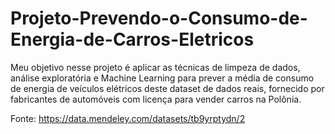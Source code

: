 # Projeto-Prevendo-o-Consumo-de-Energia-de-Carros-Eletricos

Meu objetivo nesse projeto é aplicar as técnicas de limpeza de dados, análise exploratória e Machine Learning para prever a média de consumo de energia de veículos elétricos deste dataset de dados reais, fornecido por fabricantes de automóveis com licença para vender carros na Polônia.

Fonte: https://data.mendeley.com/datasets/tb9yrptydn/2

